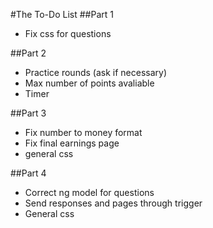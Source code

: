 #The To-Do List
##Part 1
* Fix css for questions

##Part 2
* Practice rounds (ask if necessary)
* Max number of points avaliable
* Timer

##Part 3
* Fix number to money format
* Fix final earnings page
* general css

##Part 4
* Correct ng model for questions
* Send responses and pages through trigger
* General css

